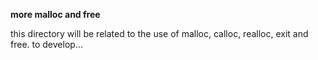 **more malloc and free**

this directory will be related to the use of malloc, calloc, realloc, exit and free. 
to develop...